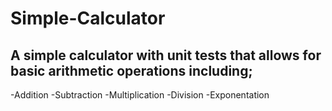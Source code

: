 # Simple-Calculator

## A simple calculator with unit tests that allows for basic arithmetic operations including;
-Addition
-Subtraction
-Multiplication
-Division
-Exponentation
